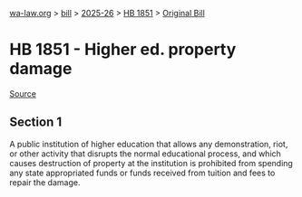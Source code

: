 [wa-law.org](/) > [bill](/bill/) > [2025-26](/bill/2025-26/) > [HB 1851](/bill/2025-26/hb/1851/) > [Original Bill](/bill/2025-26/hb/1851/1/)

# HB 1851 - Higher ed. property damage

[Source](http://lawfilesext.leg.wa.gov/biennium/2025-26/Pdf/Bills/House%20Bills/1851.pdf)

## Section 1
A public institution of higher education that allows any demonstration, riot, or other activity that disrupts the normal educational process, and which causes destruction of property at the institution is prohibited from spending any state appropriated funds or funds received from tuition and fees to repair the damage.
